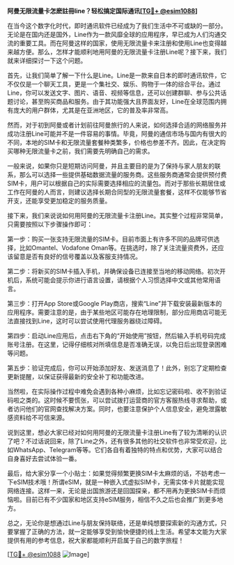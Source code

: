 **阿曼无限流量卡怎麽註冊line？轻松搞定国际通讯[[TG💪+ @esim1088](https://t.me/s/esim1088)]**

在当今这个数字化时代，即时通讯软件已经成为了我们生活中不可或缺的一部分。无论是在国内还是国外，Line作为一款风靡全球的应用程序，早已成为人们沟通交流的重要工具。而在阿曼这样的国家，使用无限流量卡来注册和使用Line也变得越来越方便。那么，怎样才能顺利地用阿曼的无限流量卡注册Line呢？接下来，我们就来详细探讨一下这个问题。

首先，让我们简单了解一下什么是Line。Line是一款来自日本的即时通讯软件，它不仅仅是一个聊天工具，更是一个集社交、娱乐、购物于一体的综合平台。通过Line，你可以发送文字、图片、语音、视频等信息，还可以创建群聊、参与公共话题讨论，甚至购买商品和服务。由于其功能强大且界面友好，Line在全球范围内拥有庞大的用户群体，尤其是在亚洲地区，它的普及率非常高。

然而，对于初到阿曼或者计划前往阿曼旅行的人来说，如何选择合适的网络服务并成功注册Line可能并不是一件容易的事情。毕竟，阿曼的通信市场与国内有很大的不同，本地的SIM卡和无限流量套餐种类繁多，价格也参差不齐。因此，在决定购买哪种无限流量卡之前，我们需要先明确自己的需求。

一般来说，如果你只是短期访问阿曼，并且主要目的是为了保持与家人朋友的联系，那么可以选择一些提供基础数据流量的服务商。这些服务商通常会提供预付费SIM卡，用户可以根据自己的实际需要选择相应的流量包。而对于那些长期居住或工作在阿曼的人而言，则建议选择长期合同型的无限流量套餐，这样不仅能够节省开支，还能享受更加稳定的服务质量。

接下来，我们来说说如何用阿曼的无限流量卡注册Line。其实整个过程非常简单，只需要按照以下步骤操作即可：

第一步：购买一张支持无限流量的SIM卡。目前市面上有许多不同的品牌可供选择，比如Omantel、Vodafone Oman等。在挑选时，除了关注流量资费外，还应该留意是否有良好的信号覆盖以及客服支持情况。

第二步：将新买的SIM卡插入手机，并确保设备已连接至当地的移动网络。初次开机后，系统可能会提示你进行语言设置，请根据个人习惯选择中文或其他常用语言。

第三步：打开App Store或Google Play商店，搜索“Line”并下载安装最新版本的应用程序。需要注意的是，由于某些地区可能存在地理限制，部分应用商店可能无法直接找到Line，这时可以尝试使用代理服务器绕过障碍。

第四步：启动Line应用后，点击右下角的“开始使用”按钮，然后输入手机号码完成账号注册。在这里，记得仔细核对所填信息是否准确无误，以免日后出现登录困难等问题。

第五步：验证完成后，你可以开始添加好友、发送消息了！此外，别忘了定期检查更新提醒，以保证获得最新的安全补丁和功能改进。

当然啦，在实际操作过程中难免会遇到各种小麻烦，比如忘记密码啦、收不到验证码啦之类的。这时候不要慌张，可以尝试拨打运营商的官方客服热线寻求帮助，或者访问他们的官网查找解决方案。同时，也要注意保护个人信息安全，避免泄露敏感资料给不可信来源。

说到这里，想必大家已经对如何用阿曼的无限流量卡注册Line有了较为清晰的认识了吧？不过话说回来，除了Line之外，还有很多其他的社交软件也非常受欢迎，比如WhatsApp、Telegram等等。它们各自有着独特的特点和优势，大家可以结合自身喜好去尝试体验一番。

最后，给大家分享一个小贴士：如果觉得频繁更换SIM卡太麻烦的话，不妨考虑一下eSIM技术哦！所谓eSIM，就是一种嵌入式虚拟SIM卡，无需实体卡片就能实现网络连接。这样一来，无论是出国旅游还是回国探亲，都不用再为更换SIM卡而烦恼啦。目前已有不少国家和地区支持eSIM服务，相信不久之后也会推广到更多地方。

总之，无论你是想通过Line与朋友保持联络，还是单纯想要探索新的沟通方式，只要掌握了正确的方法，就一定能够享受到愉快便捷的线上生活。希望本文能为大家提供有用的参考信息，祝大家都能顺利开启属于自己的数字旅程！

[[TG💪+ @esim1088](https://t.me/s/esim1088) ![Image](https://i.postimg.cc/4NQfJmqS/Snipaste-2025-05-13-00-14-12.png)]